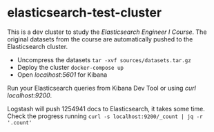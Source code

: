 # elasticsearch-test-cluster

This is a dev cluster to study the *Elasticsearch Engineer I Course*. The original datasets from the course are automatically pushed to the Elasticsearch cluster.

- Uncompress the datasets
`tar -xvf sources/datasets.tar.gz`
- Deploy the cluster
`docker-compose up`
- Open *localhost:5601* for Kibana

Run your Elasticsearch queries from Kibana Dev Tool or using *curl localhost:9200*.

Logstash will push 1254941 docs to Elasticsearch, it takes some time. Check the progress running `curl -s localhost:9200/_count | jq -r '.count'`
